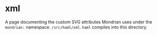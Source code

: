 # xml

A page documenting the custom SVG attributes Mondrian uses under the `mondrian:` namespace.
`/src/haml/xml.haml` compiles into this directory.
